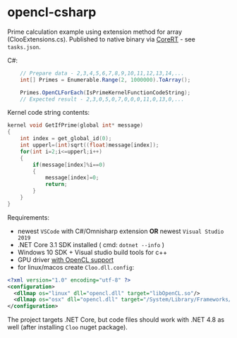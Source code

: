 # opencl-csharp

Prime calculation example using extension method for array (ClooExtensions.cs). Published to native binary via [CoreRT](https://github.com/dotnet/corert) - see `tasks.json`.

C#:
```cs
    // Prepare data - 2,3,4,5,6,7,8,9,10,11,12,13,14,...
    int[] Primes = Enumerable.Range(2, 1000000).ToArray();

    Primes.OpenCLForEach(IsPrimeKernelFunctionCodeString);
    // Expected result - 2,3,0,5,0,7,0,0,0,11,0,13,0,...
```

Kernel code string contents:
```cpp
kernel void GetIfPrime(global int* message)
{
    int index = get_global_id(0);
    int upperl=(int)sqrt((float)message[index]);
    for(int i=2;i<=upperl;i++)
    {
        if(message[index]%i==0)
        {
            message[index]=0;
            return;
        }
    }
}
```

Requirements:
- newest `VSCode` with C#/Omnisharp extension **OR** newest `Visual Studio 2019`
- .NET Core 3.1 SDK installed ( cmd: `dotnet --info` )
- Windows 10 SDK + Visual studio build tools for c++
- GPU driver [with OpenCL support](https://www.khronos.org/conformance/adopters/conformant-products#opencl)
- for linux/macos create `Cloo.dll.config`:
```xml
<?xml version="1.0" encoding="utf-8" ?>
<configuration>
  <dllmap os="linux" dll="opencl.dll" target="libOpenCL.so"/>
  <dllmap os="osx" dll="opencl.dll" target="/System/Library/Frameworks/OpenCL.framework/OpenCL" />
</configuration>
```

The project targets .NET Core, but code files should work with .NET 4.8 as well (after installing `Cloo` nuget package).